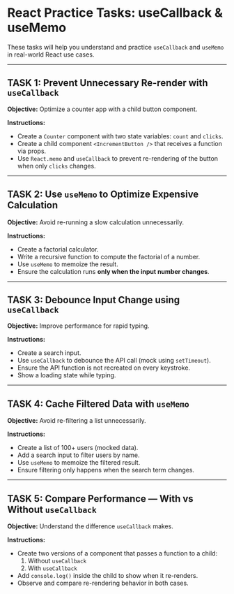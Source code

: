 #  React Practice Tasks: useCallback & useMemo

These tasks will help you understand and practice `useCallback` and `useMemo` in real-world React use cases.

---

## TASK 1: Prevent Unnecessary Re-render with `useCallback`

**Objective:** Optimize a counter app with a child button component.

**Instructions:**
- Create a `Counter` component with two state variables: `count` and `clicks`.
- Create a child component `<IncrementButton />` that receives a function via props.
- Use `React.memo` and `useCallback` to prevent re-rendering of the button when only `clicks` changes.

---

## TASK 2: Use `useMemo` to Optimize Expensive Calculation

**Objective:** Avoid re-running a slow calculation unnecessarily.

**Instructions:**
- Create a factorial calculator.
- Write a recursive function to compute the factorial of a number.
- Use `useMemo` to memoize the result.
- Ensure the calculation runs **only when the input number changes**.

---

## TASK 3: Debounce Input Change using `useCallback`

**Objective:** Improve performance for rapid typing.

**Instructions:**
- Create a search input.
- Use `useCallback` to debounce the API call (mock using `setTimeout`).
- Ensure the API function is not recreated on every keystroke.
- Show a loading state while typing.

---

## TASK 4: Cache Filtered Data with `useMemo`

**Objective:** Avoid re-filtering a list unnecessarily.

**Instructions:**
- Create a list of 100+ users (mocked data).
- Add a search input to filter users by name.
- Use `useMemo` to memoize the filtered result.
- Ensure filtering only happens when the search term changes.

---

## TASK 5: Compare Performance — With vs Without `useCallback`

**Objective:** Understand the difference `useCallback` makes.

**Instructions:**
- Create two versions of a component that passes a function to a child:
  1. Without `useCallback`
  2. With `useCallback`
- Add `console.log()` inside the child to show when it re-renders.
- Observe and compare re-rendering behavior in both cases.



